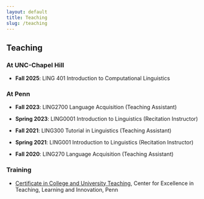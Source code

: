 ```yaml
---
layout: default
title: Teaching
slug: /teaching
---
```


## Teaching

### At UNC-Chapel Hill

* **Fall 2025**: LING 401 Introduction to Computational Linguistics

### At Penn

* **Fall 2023**: LING2700 Language Acquisition (Teaching Assistant)

* **Spring 2023**: LING0001 Introduction to Linguistics (Recitation Instructor)

* **Fall 2021**: LING300 Tutorial in Linguistics (Teaching Assistant)

* **Spring 2021**: LING001 Introduction to Linguistics (Recitation Instructor)

* **Fall 2020**: LING270 Language Acquisition (Teaching Assistant)

### Training

* <a href="https://ctl.upenn.edu/programs/grad-students/ctl-teaching-certificate/">Certificate in College and University Teaching</a>, Center for Excellence in Teaching, Learning and Innovation, Penn


<br />
<br />
